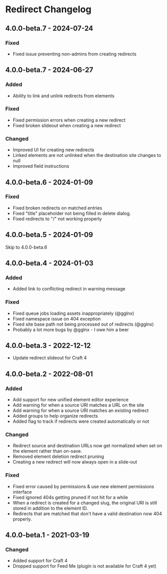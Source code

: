 # Redirect Changelog

## 4.0.0-beta.7 - 2024-07-24

### Fixed

- Fixed issue preventing non-admins from creating redirects

## 4.0.0-beta.7 - 2024-06-27

### Added

- Ability to link and unlink redirects from elements

### Fixed

- Fixed permission errors when creating a new redirect
- Fixed broken slideout when creating a new redirect

### Changed

- Improved UI for creating new redirects
- Linked elements are not unlinked when the destination site changes to null
- Improved field instructions

## 4.0.0-beta.6 - 2024-01-09

### Fixed

- Fixed broken redirects on matched entries
- Fixed "title" placeholder not being filled in delete dialog.
- Fixed redirects to "/" not working properly

## 4.0.0-beta.5 - 2024-01-09

Skip to 4.0.0-beta.6

## 4.0.0-beta.4 - 2024-01-03

### Added

- Added link to conflicting redirect in warning message

### Fixed

- Fixed queue jobs loading assets inappropriately (@gglnx)
- Fixed namespace issue on 404 exception
- Fixed site base path not being processed out of redirects (@gglnx)
- Probably a lot more bugs by @gglnx - I owe him a beer

## 4.0.0-beta.3 - 2022-12-12

- Update redirect slideout for Craft 4

## 4.0.0-beta.2 - 2022-08-01

### Added

- Add support for new unified element editor experience
- Add warning for when a source URI matches a URL on the site
- Add warning for when a source URI matches an existing redirect
- Added groups to help organize redirects
- Added flag to track if redirects were created automatically or not

### Changed

- Redirect source and destination URLs now get normalized when set on the element rather than on-save.
- Removed element deletion redirect pruning
- Creating a new redirect will now always open in a slide-out

### Fixed

- Fixed error caused by permissions & use new element permissions interface
- Fixed ignored 404s getting pruned if not hit for a while
- When a redirect is created for a changed slug, the original URI is still stored in addition to the element ID.
- Redirects that are matched that don't have a valid destination now 404 properly.

## 4.0.0-beta.1 - 2021-03-19

### Changed

- Added support for Craft 4
- Dropped support for Feed Me (plugin is not available for Craft 4 yet)
